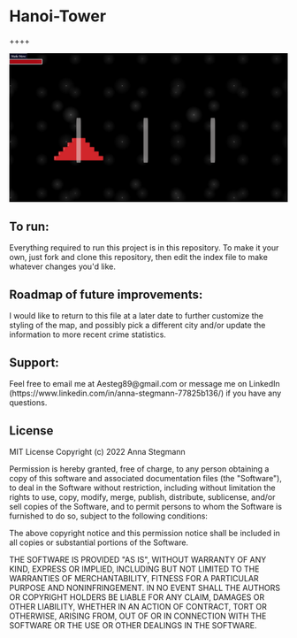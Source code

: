 # Hanoi-Tower
++++ 

<img src="Hanoi-Tower.png" alt="Photo of the Hanoi-Tower project" title="Hanoi-Tower">

<h2>To run:</h2>
Everything required to run this project is in this repository. To make it your own, just fork and clone this repository, then edit the index file to make whatever changes you'd like. 

<h2>Roadmap of future improvements:</h2>
I would like to return to this file at a later date to further customize the styling of the map, and possibly pick a different city and/or update the information to more recent crime statistics. 
 
<h2>Support:</h2>
Feel free to email me at Aesteg89@gmail.com or message me on LinkedIn (https://www.linkedin.com/in/anna-stegmann-77825b136/) if you have any questions. 

<h2>License</h2>
MIT License
Copyright (c) 2022 Anna Stegmann

Permission is hereby granted, free of charge, to any person obtaining a copy of this software and associated documentation files (the "Software"), to deal in the Software without restriction, including without limitation the rights to use, copy, modify, merge, publish, distribute, sublicense, and/or sell copies of the Software, and to permit persons to whom the Software is furnished to do so, subject to the following conditions:

The above copyright notice and this permission notice shall be included in all copies or substantial portions of the Software.

THE SOFTWARE IS PROVIDED "AS IS", WITHOUT WARRANTY OF ANY KIND, EXPRESS OR IMPLIED, INCLUDING BUT NOT LIMITED TO THE WARRANTIES OF MERCHANTABILITY, FITNESS FOR A PARTICULAR PURPOSE AND NONINFRINGEMENT. IN NO EVENT SHALL THE AUTHORS OR COPYRIGHT HOLDERS BE LIABLE FOR ANY CLAIM, DAMAGES OR OTHER LIABILITY, WHETHER IN AN ACTION OF CONTRACT, TORT OR OTHERWISE, ARISING FROM, OUT OF OR IN CONNECTION WITH THE SOFTWARE OR THE USE OR OTHER DEALINGS IN THE SOFTWARE.

